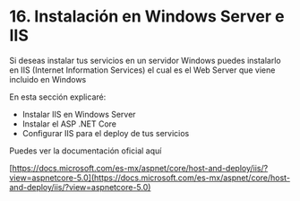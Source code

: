 # 16. Instalación en Windows Server e IIS

Si deseas instalar tus servicios en un servidor Windows puedes instalarlo en IIS \(Internet Information Services\) el cual es el Web Server que viene incluido en Windows

En esta sección explicaré:

* Instalar IIS en Windows Server
* Instalar el ASP .NET Core 
* Configurar IIS para el deploy de tus servicios

Puedes ver la documentación oficial aquí

[https://docs.microsoft.com/es-mx/aspnet/core/host-and-deploy/iis/?view=aspnetcore-5.0](https://docs.microsoft.com/es-mx/aspnet/core/host-and-deploy/iis/?view=aspnetcore-5.0)

